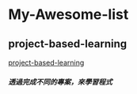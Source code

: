 # My-Awesome-list

## project-based-learning

[project-based-learning](https://github.com/tuvtran/project-based-learning)

##### 透過完成不同的專案，來學習程式
